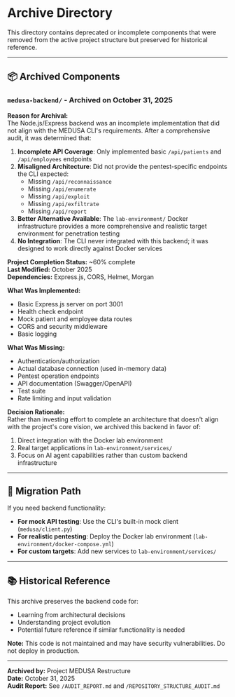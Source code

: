 # Archive Directory

This directory contains deprecated or incomplete components that were removed from the active project structure but preserved for historical reference.

---

## 📦 Archived Components

### `medusa-backend/` - Archived on October 31, 2025

**Reason for Archival:**  
The Node.js/Express backend was an incomplete implementation that did not align with the MEDUSA CLI's requirements. After a comprehensive audit, it was determined that:

1. **Incomplete API Coverage**: Only implemented basic `/api/patients` and `/api/employees` endpoints
2. **Misaligned Architecture**: Did not provide the pentest-specific endpoints the CLI expected:
   - Missing `/api/reconnaissance`
   - Missing `/api/enumerate`
   - Missing `/api/exploit`
   - Missing `/api/exfiltrate`
   - Missing `/api/report`
3. **Better Alternative Available**: The `lab-environment/` Docker infrastructure provides a more comprehensive and realistic target environment for penetration testing
4. **No Integration**: The CLI never integrated with this backend; it was designed to work directly against Docker services

**Project Completion Status:** ~60% complete  
**Last Modified:** October 2025  
**Dependencies:** Express.js, CORS, Helmet, Morgan

**What Was Implemented:**
- Basic Express.js server on port 3001
- Health check endpoint
- Mock patient and employee data routes
- CORS and security middleware
- Basic logging

**What Was Missing:**
- Authentication/authorization
- Actual database connection (used in-memory data)
- Pentest operation endpoints
- API documentation (Swagger/OpenAPI)
- Test suite
- Rate limiting and input validation

**Decision Rationale:**  
Rather than investing effort to complete an architecture that doesn't align with the project's core vision, we archived this backend in favor of:
1. Direct integration with the Docker lab environment
2. Real target applications in `lab-environment/services/`
3. Focus on AI agent capabilities rather than custom backend infrastructure

---

## 🔄 Migration Path

If you need backend functionality:
- **For mock API testing**: Use the CLI's built-in mock client (`medusa/client.py`)
- **For realistic pentesting**: Deploy the Docker lab environment (`lab-environment/docker-compose.yml`)
- **For custom targets**: Add new services to `lab-environment/services/`

---

## 📚 Historical Reference

This archive preserves the backend code for:
- Learning from architectural decisions
- Understanding project evolution
- Potential future reference if similar functionality is needed

**Note:** This code is not maintained and may have security vulnerabilities. Do not deploy in production.

---

**Archived by:** Project MEDUSA Restructure  
**Date:** October 31, 2025  
**Audit Report:** See `/AUDIT_REPORT.md` and `/REPOSITORY_STRUCTURE_AUDIT.md`

